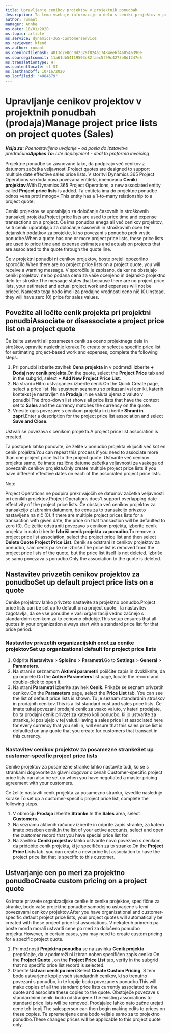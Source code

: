 ```yaml
---
title: Upravljanje cenikov projektov v projektnih ponudbah
description: Ta tema vsebuje informacije o delu s ceniki projektov v ponudbah. (Sales)
author: rumant
manager: Annbe
ms.date: 10/01/2020
ms.topic: article
ms.service: dynamics-365-customerservice
ms.reviewer: kfend
ms.author: rumant
ms.openlocfilehash: 4013d2e8cc0d2329f824a17484ee6f4a054a390e
ms.sourcegitcommit: 11a61db54119503e82faec5f99c4273e8d1247e5
ms.translationtype: HT
ms.contentlocale: sl-SI
ms.lasthandoff: 10/16/2020
ms.locfileid: "4084679"
---
```

# <a name="manage-project-price-lists-on-project-quotes-sales"></a><span data-ttu-id="4ea83-104">Upravljanje cenikov projektov v projektnih ponudbah (prodaja)</span><span class="sxs-lookup"><span data-stu-id="4ea83-104">Manage project price lists on project quotes (Sales)</span></span>

<span data-ttu-id="4ea83-105">_**Velja za:** Poenostavljeno uvajanje – od posla do izstavitve predračuna_</span><span class="sxs-lookup"><span data-stu-id="4ea83-105">_**Applies To:** Lite deployment - deal to proforma invoicing_</span></span>

<span data-ttu-id="4ea83-106">Projektne ponudbe so zasnovane tako, da podpirajo več cenikov z datumom začetka veljavnosti.</span><span class="sxs-lookup"><span data-stu-id="4ea83-106">Project quotes are designed to support multiple date effective sales price lists.</span></span> <span data-ttu-id="4ea83-107">V storitvi Dynamics 365 Project Operations se doda nova povezana entiteta, imenovana **Ceniki projektov**.</span><span class="sxs-lookup"><span data-stu-id="4ea83-107">With Dynamics 365 Project Operations, a new associated entity called **Project price lists** is added.</span></span> <span data-ttu-id="4ea83-108">Ta entiteta ima do projektne ponudbe odnos »ena proti mnogo«.</span><span class="sxs-lookup"><span data-stu-id="4ea83-108">This entity has a 1-to-many relationship to a project quote.</span></span>

<span data-ttu-id="4ea83-109">Ceniki projektov se uporabljajo za določanje časovnih in stroškovnih transakcij projekta.</span><span class="sxs-lookup"><span data-stu-id="4ea83-109">Project price lists are used to price time and expense transactions on a project.</span></span> <span data-ttu-id="4ea83-110">Če ima ponudba enega ali več cenikov projektov, se ti ceniki uporabljajo za določanje časovnih in stroškovnih ocen ter dejanskih podatkov za projekte, ki so povezani s ponudbo prek vrstic ponudbe.</span><span class="sxs-lookup"><span data-stu-id="4ea83-110">When a quote has one or more project price lists, these price lists are used to price time and expense estimates and actuals on projects that are associated to the quote through the quote line.</span></span>

<span data-ttu-id="4ea83-111">Če v projektni ponudbi ni cenikov projektov, boste prejeli opozorilno sporočilo.</span><span class="sxs-lookup"><span data-stu-id="4ea83-111">When there are no project price lists on a project quote, you will receive a warning message.</span></span> <span data-ttu-id="4ea83-112">V sporočilu je zapisano, da ker ne obstajajo ceniki projektov, ne bo podana cena za vaše ocenjeno in dejansko projektno delo ter stroške.</span><span class="sxs-lookup"><span data-stu-id="4ea83-112">The message states that because there are no project price lists, your estimated and actual project work and expenses will not be priced.</span></span> <span data-ttu-id="4ea83-113">Namesto tega bodo imeli za prodajne vrednosti ceno nič (0).</span><span class="sxs-lookup"><span data-stu-id="4ea83-113">Instead, they will have zero (0) price for sales values.</span></span>

## <a name="associate-or-disassociate-a-project-price-list-on-a-project-quote"></a><span data-ttu-id="4ea83-114">Povežite ali ločite cenik projekta pri projektni ponudbi</span><span class="sxs-lookup"><span data-stu-id="4ea83-114">Associate or disassociate a project price list on a project quote</span></span>

<span data-ttu-id="4ea83-115">Če želite ustvariti ali posamezen cenik za oceno projektnega dela in stroškov, opravite naslednje korake.</span><span class="sxs-lookup"><span data-stu-id="4ea83-115">To create or select a specific price list for estimating project-based work and expenses, complete the following steps.</span></span>

1. <span data-ttu-id="4ea83-116">Pri ponudbi izberite zavihek **Cena projekta** in v podmreži izberite **+ Dodaj nov cenik projekta**.</span><span class="sxs-lookup"><span data-stu-id="4ea83-116">On the quote, select the **Project Price** tab and in the subgrid, select **+ Add New Project Price List**.</span></span>
2. <span data-ttu-id="4ea83-117">Na strani »Hitro ustvarjanje« izberite cenik.</span><span class="sxs-lookup"><span data-stu-id="4ea83-117">On the Quick Create page, select a price list.</span></span> <span data-ttu-id="4ea83-118">Na spustnem seznamu so prikazani vsi ceniki, katerih kontekst je nastavljen na **Prodaja** in se valuta ujema z valuto v ponudbi.</span><span class="sxs-lookup"><span data-stu-id="4ea83-118">The drop-down list shows all price lists that have the context set to **Sales** and the currency matches the currency on the quote.</span></span>
4. <span data-ttu-id="4ea83-119">Vnesite opis povezave s cenikom projekta in izberite **Shrani in zapri**.</span><span class="sxs-lookup"><span data-stu-id="4ea83-119">Enter a description for the project price list association and select **Save and Close**.</span></span>

<span data-ttu-id="4ea83-120">Ustvari se povezava s cenikom projekta.</span><span class="sxs-lookup"><span data-stu-id="4ea83-120">A project price list association is created.</span></span>

<span data-ttu-id="4ea83-121">Ta postopek lahko ponovite, če želite v ponudbo projekta vključiti več kot en cenik projekta.</span><span class="sxs-lookup"><span data-stu-id="4ea83-121">You can repeat this process if you need to associate more than one project price list to the project quote.</span></span> <span data-ttu-id="4ea83-122">Ustvarite več cenikov projekta samo, če imate različne datume začetka veljavnosti za vsakega od povezanih cenikov projekta.</span><span class="sxs-lookup"><span data-stu-id="4ea83-122">Only create multiple project price lists if you have different effective dates on each of the associated project price lists.</span></span>

> [!NOTE]
> <span data-ttu-id="4ea83-123">Project Operations ne podpira prekrivajočih se datumov začetka veljavnosti pri cenikih projektov.</span><span class="sxs-lookup"><span data-stu-id="4ea83-123">Project Operations does't support overlapping date effectivity of the project price lists.</span></span> <span data-ttu-id="4ea83-124">Če obstaja več cenikov projektov za transakcijo z izbranim datumom, bo cena za to transakcijo privzeto nastavljena na nič (0).</span><span class="sxs-lookup"><span data-stu-id="4ea83-124">If there are multiple project prices lists for a transaction with given date, the price on that transaction will be defaulted to zero (0).</span></span>
<span data-ttu-id="4ea83-125">Če želite odstraniti povezavo s cenikom projekta, izberite cenik projekta in nato izberite **Izbriši cenik projekta za ponudbo**.</span><span class="sxs-lookup"><span data-stu-id="4ea83-125">To remove a project price list association, select the project price list and then select **Delete Quote Project Price List**.</span></span> <span data-ttu-id="4ea83-126">Cenik se odstrani iz cenikov projektov za ponudbo, sam cenik pa se ne izbriše.</span><span class="sxs-lookup"><span data-stu-id="4ea83-126">The price list is removed from the project price lists of the quote, but the price list itself is not deleted.</span></span> <span data-ttu-id="4ea83-127">Izbriše se samo povezava s ponudbo.</span><span class="sxs-lookup"><span data-stu-id="4ea83-127">Only the association to the quote is deleted.</span></span>

## <a name="set-up-default-project-price-lists-on-a-quote"></a><span data-ttu-id="4ea83-128">Nastavitev privzetih cenikov projektov za ponudbo</span><span class="sxs-lookup"><span data-stu-id="4ea83-128">Set up default project price lists on a quote</span></span>

<span data-ttu-id="4ea83-129">Cenike projektov lahko privzeto nastavite za projektno ponudbo.</span><span class="sxs-lookup"><span data-stu-id="4ea83-129">Project price lists can be set up to default on a project quote.</span></span> <span data-ttu-id="4ea83-130">Ta nastavitev zagotavlja, da se vse ponudbe v vaši organizaciji vedno začnejo s standardnim cenikom za to cenovno obdobje.</span><span class="sxs-lookup"><span data-stu-id="4ea83-130">This setup ensures that all quotes in your organization always start with a standard price list for that price period.</span></span>

### <a name="set-up-organizational-default-for-project-price-lists"></a><span data-ttu-id="4ea83-131">Nastavitev privzetih organizacijskih enot za cenike projektov</span><span class="sxs-lookup"><span data-stu-id="4ea83-131">Set up organizational default for project price lists</span></span>

1. <span data-ttu-id="4ea83-132">Odprite **Nastavitve** > **Splošno** > **Parametri**.</span><span class="sxs-lookup"><span data-stu-id="4ea83-132">Go to **Settings** > **General** > **Parameters**.</span></span>
2. <span data-ttu-id="4ea83-133">Na strani s seznamom **Aktivni parametri** poiščite zapis in dvokliknite, da ga odprete.</span><span class="sxs-lookup"><span data-stu-id="4ea83-133">On the **Active Parameters** list page, locate the record and double-click to open it.</span></span> 
3. <span data-ttu-id="4ea83-134">Na strani **Parametri** izberite zavihek **Cenik**. Prikaže se seznam privzetih cenikov.</span><span class="sxs-lookup"><span data-stu-id="4ea83-134">On the **Parameters** page, select the **Price List** tab. You can see the list of default price lists is shown.</span></span> <span data-ttu-id="4ea83-135">To je seznam standardnih stroškov in prodajnih cenikov.</span><span class="sxs-lookup"><span data-stu-id="4ea83-135">This is a list standard cost and sales price lists.</span></span> <span data-ttu-id="4ea83-136">Če imate tukaj povezani prodajni cenik za vsako valuto, v kateri prodajate, bo ta prodajni cenik privzet za katero koli ponudbo, ki jo ustvarite za stranke, ki poslujejo v tej valuti.</span><span class="sxs-lookup"><span data-stu-id="4ea83-136">Having a sales price list associated here for every currency that you sell in, will ensure that this sales price list is defaulted on any quote that you create for customers that transact in this currency.</span></span>

### <a name="set-up-customer-specific-project-price-lists"></a><span data-ttu-id="4ea83-137">Nastavitev cenikov projektov za posamezne stranke</span><span class="sxs-lookup"><span data-stu-id="4ea83-137">Set up customer-specific project price lists</span></span>

<span data-ttu-id="4ea83-138">Cenike projektov za posamezne stranke lahko nastavite tudi, ko se s strankami dogovorite za glavni dogovor o cenah.</span><span class="sxs-lookup"><span data-stu-id="4ea83-138">Customer-specific project price lists can also be set up when you have negotiated a master pricing agreement with your customers.</span></span>

<span data-ttu-id="4ea83-139">Če želite nastaviti cenik projekta za posamezno stranko, izvedite naslednje korake.</span><span class="sxs-lookup"><span data-stu-id="4ea83-139">To set up a customer-specific project price list, complete the following steps.</span></span>

1. <span data-ttu-id="4ea83-140">V območju **Prodaja** izberite **Stranke**.</span><span class="sxs-lookup"><span data-stu-id="4ea83-140">In the **Sales** area, select **Customers**.</span></span>
2. <span data-ttu-id="4ea83-141">Na seznamu aktivnih računov izberite in odprite zapis stranke, za katero imate poseben cenik.</span><span class="sxs-lookup"><span data-stu-id="4ea83-141">In the list of your active accounts, select and open the customer record that you have special price list for.</span></span>
3. <span data-ttu-id="4ea83-142">Na zavihku **Ceniki projektov** lahko ustvarite novo povezavo s cenikom, da pridobite cenik projekta, ki je specifičen za to stranko.</span><span class="sxs-lookup"><span data-stu-id="4ea83-142">On the **Project Price Lists** tab, you can create a new price list association to have the project price list that is specific to this customer.</span></span>

## <a name="create-custom-pricing-on-a-project-quote"></a><span data-ttu-id="4ea83-143">Ustvarjanje cen po meri za projektno ponudbo</span><span class="sxs-lookup"><span data-stu-id="4ea83-143">Create custom pricing on a project quote</span></span>

<span data-ttu-id="4ea83-144">Ko imate privzete organizacijske cenike in cenike projektov, specifične za stranke, bodo vaše projektne ponudbe samodejno ustvarjene s temi povezavami cenikov projektov.</span><span class="sxs-lookup"><span data-stu-id="4ea83-144">After you have organizational and customer-specific default project price lists, your project quotes will automatically be created with these project price list associations.</span></span> <span data-ttu-id="4ea83-145">V nekaterih primerih pa boste morda morali ustvariti cene po meri za določeno ponudbo projekta.</span><span class="sxs-lookup"><span data-stu-id="4ea83-145">However, in certain cases, you may need to create custom pricing for a specific project quote.</span></span> 

1. <span data-ttu-id="4ea83-146">Pri možnosti **Projektna ponudba** se na zavihku **Cenik projekta** prepričajte, da v podmreži ni izbran noben specifičen zapis cenika.</span><span class="sxs-lookup"><span data-stu-id="4ea83-146">On the **Project Quote** , on the **Project Price List** tab, verify in the subgrid that no specific price list record is selected.</span></span>
2. <span data-ttu-id="4ea83-147">Izberite **Ustvari cenik po meri**.</span><span class="sxs-lookup"><span data-stu-id="4ea83-147">Select **Create Custom Pricing**.</span></span> <span data-ttu-id="4ea83-148">S tem bodo ustvarjene kopije vseh standardnih cenikov, ki so trenutno povezani s ponudbo, in te kopije bodo povezane s ponudbo.</span><span class="sxs-lookup"><span data-stu-id="4ea83-148">This will make copies of all the standard price lists currently associated to the quote and associate these copies to the quote.</span></span> <span data-ttu-id="4ea83-149">Obstoječe povezave s standardnimi ceniki bodo odstranjene.</span><span class="sxs-lookup"><span data-stu-id="4ea83-149">The existing associations to standard price lists will be removed.</span></span> <span data-ttu-id="4ea83-150">Prodajalec lahko nato začne urejati cene teh kopij.</span><span class="sxs-lookup"><span data-stu-id="4ea83-150">The salesperson can then begin making edits to prices on these copies.</span></span> <span data-ttu-id="4ea83-151">Te spremenjene cene bodo veljale samo za to projektno ponudbo.</span><span class="sxs-lookup"><span data-stu-id="4ea83-151">These changed prices will be applicable to this project quote only.</span></span>
